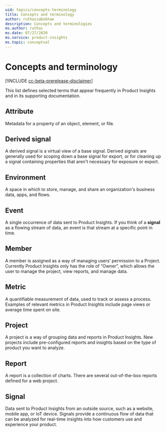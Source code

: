 ```yaml
---
uid: topics/concepts-terminology
title: Concepts and terminology
author: ruthaisabokhae
description: Concepts and terminologies
ms.author: ruthai
ms.date: 07/27/2020
ms.service: product-insights
ms.topic: conceptual
---
```


# Concepts and terminology

[!INCLUDE [cc-beta-prerelease-disclaimer]( includes/cc-beta-prerelease-disclaimer.md)]

This list defines selected terms that appear frequently in Product Insights and in its supporting documentation.

## Attribute

Metadata for a property of an object, element, or file.

## Derived signal

A derived signal is a virtual view of a base signal. Derived signals are generally used for scoping down a base signal for export, or for cleaning up a signal containing properties that aren't necessary for exposure or export.

## Environment

A space in which to store, manage, and share an organization's business data, apps, and flows.

## Event

A single occurrence of data sent to Product Insights. If you think of a **signal** as a flowing stream of data, an event is that stream at a specific point in time.

## Member

A member is assigned as a way of managing users’ permission to a Project. Currently Product Insights only has the role of “Owner”, which allows the user to manage the project, view reports, and manage data.

## Metric

A quantifiable measurement of data, used to track or assess a process. Examples of relevant metrics in Product Insights include page views or average time spent on site.

## Project

A project is a way of grouping data and reports in Product Insights. New projects include pre-configured reports and insights based on the type of product you want to analyze.

## Report

A report is a collection of charts. There are several out-of-the-box reports defined for a web project.

## Signal

Data sent to Product Insights from an outside source, such as a website, mobile app, or IoT device. Signals provide a continuous flow of data that can be analyzed for real-time insights into how customers use and experience your product.
